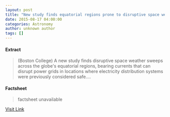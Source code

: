 ```yaml
---
layout: post
title: "New study finds equatorial regions prone to disruptive space weather"
date: 2015-08-17 04:00:00
categories: Astronomy
author: unknown author
tags: []
---
```



#### Extract
>(Boston College) A new study finds disruptive space weather sweeps across the globe's equatorial regions, bearing currents that can disrupt power grids in locations where electricity distribution systems were previously considered safe....

#### Factsheet
>factsheet unavailable

[Visit Link](http://www.eurekalert.org/pub_releases/2015-08/bc-nsf081415.php)


